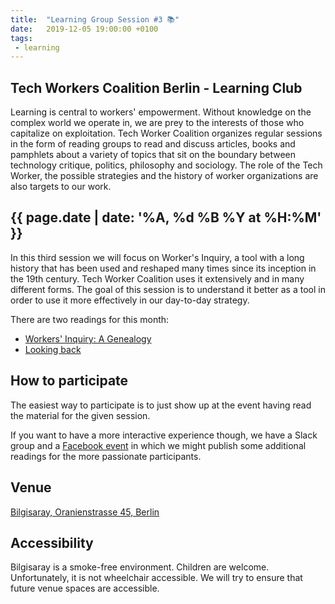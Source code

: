 ```yaml
---
title:  "Learning Group Session #3 📚"
date:   2019-12-05 19:00:00 +0100
tags:
 - learning
---
```


## Tech Workers Coalition Berlin - Learning Club
Learning is central to workers' empowerment. Without knowledge on the complex world we operate in, we are prey to the interests of those who capitalize on exploitation. Tech Worker Coalition organizes regular sessions in the form of reading groups to read and discuss articles, books and pamphlets about a variety of topics that sit on the boundary between technology critique, politics, philosophy and sociology. The role of the Tech Worker, the possible strategies and the history of worker organizations are also targets to our work.

## {{ page.date | date: '%A, %d %B %Y at %H:%M' }}
In this third session we will focus on Worker's Inquiry, a tool with a long history that has been used and reshaped many times since its inception in the 19th century. Tech Worker Coalition uses it extensively and in many different forms. The goal of this session is to understand it better as a tool in order to use it more effectively in our day-to-day strategy.

There are two readings for this month:

* [Workers' Inquiry: A Genealogy](https://www.viewpointmag.com/2013/09/27/workers-inquiry-a-genealogy/)
* [Looking back](https://notesfrombelow.org/article/looking-back)

## How to participate

The easiest way to participate is to just show up at the event having read the material for the given session.

If you want to have a more interactive experience though, we have a Slack group and a [Facebook event](https://www.facebook.com/TechWorkersBER/) in which we might publish some additional readings for the more passionate participants.

## Venue

[Bilgisaray, Oranienstrasse 45, Berlin](https://www.google.com/maps/place/Bilgisaray/@52.499971,13.4204474,17z/data=!3m1!4b1!4m5!3m4!1s0x47a84e34f7d3f0db:0x4a368a3631962abc!8m2!3d52.499971!4d13.4226362)

## Accessibility

Bilgisaray is a smoke-free environment. Children are welcome. Unfortunately, it is not wheelchair accessible. We will try to ensure that future venue spaces are accessible.
